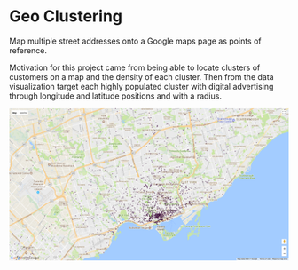 # Geo Clustering
Map multiple street addresses onto a Google maps page as points of reference.

Motivation for this project came from being able to locate clusters of customers on a map 
and the density of each cluster. Then from the data visualization target each highly populated
cluster with digital advertising through longitude and latitude positions and with a radius.

![Alt text](/example.png?raw=true "Example")

